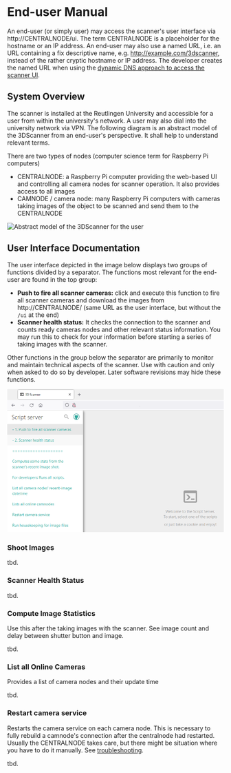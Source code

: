 # End-user Manual

An end-user (or simply user) may access the scanner's user interface via http://CENTRALNODE/ui. The term CENTRALNODE is a placeholder for the hostname or an IP address. An end-user may also use a named URL, i.e. an URL containing a fix descriptive name, e.g. http://example.com/3dscanner, instead of the rather cryptic hostname or IP address. The developer creates the named URL when using the [dynamic DNS approach to access the scanner UI](dyndns.md).


## System Overview

The scanner is installed at the Reutlingen University and accessible for a user from within the university's network. A user may also dial into the university network via VPN. The following diagram is an abstract model of the 3DScanner from an end-user's perspective. It shall help to understand relevant terms. 

There are two types of nodes (computer science term for Raspberry Pi computers)

* CENTRALNODE: a Raspberry Pi computer providing the web-based UI and controlling all camera nodes for scanner operation. It also provides access to all images
* CAMNODE / camera node: many Raspberry Pi computers with cameras taking images of the object to be scanned and send them to the CENTRALNODE

![ Abstract model of the 3DScanner for the user](http://www.plantuml.com/plantuml/png/9Scn3K8n30N0LM21k4X7pGOCW89jyICI9xAV1UE3H7N5dRlnID7qSJg07HSYR-_ox3ZoaQ7Eow26mciIY_AhEjNhZPkPEiqM-26BWsJVgyG_2Zxu0W00)


## User Interface Documentation

The user interface depicted in the image below displays two groups of functions divided by a separator. The functions most relevant for the end-user are found in the top group:

* **Push to fire all scanner cameras:** click and execute this function to fire all scanner cameras and download the images from http://CENTRALNODE/ (same URL as the user interface, but without the `/ui` at the end)
* **Scanner health status:** It checks the connection to the scanner and counts ready cameras nodes and other relevant status information. You may run this to check for your information before starting a series of taking images with the scanner.

Other functions in the group below the separator are primarily to monitor and maintain technical aspects of the scanner. Use with caution and only when asked to do so by developer. Later software revisions may hide these functions.

![web-based user interface](images/scannerui.png)

### Shoot Images

tbd.

### Scanner Health Status

tbd.

### Compute Image Statistics

Use this after the taking images with the scanner. See image count and delay between shutter button and image.

tbd.

### List all Online Cameras

Provides a list of camera nodes and their update time

tbd.

### Restart camera service

Restarts the camera service on each camera node. This is necessary to fully rebuild a camnode's connection after the centralnode had restarted. Usually the CENTRALNODE takes care, but there might be situation where you have to do it manually. See [troubleshooting](troubleshooting.md).

tbd.

